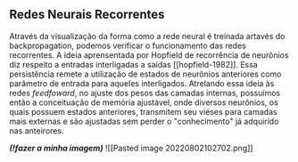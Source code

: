 ## Redes Neurais Recorrentes

Através da visualização da forma como a rede neural é treinada artavés do backpropagation, podemos verificar o funcionamento das redes recorrentes. A ideia aprensentada por Hopfield de recorrência de neurônios diz respeito a entradas interligadas a saídas [[hopfield-1982]]. Essa persistência remete a utilização de estados de neurônios anteriores como parâmetro de entrada para aqueles interligados. Atrelando essa ideia às redes *feedfoward*, no ajuste dos pesos das camadas internas, possuímos então a conceituação de memória ajustável, onde diversos neurônios, os quais possuem estados anteriores, transmitem seu viéses para camadas mais externas e são ajustadas sem perder o "conhecimento" já adquirido nas anteirores.

***(!fazer a minha imagem)***
![[Pasted image 20220802102702.png]]

